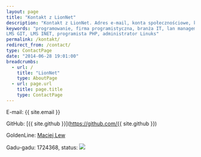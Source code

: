 ```yaml
---
layout: page
title: "Kontakt z LionNet"
description: "Kontakt z LionNet. Adres e-mail, konta społecznościowe, komunikatory."
keywords: "programowanie, firma programistyczna, branża IT, lan management system, 
LMS GIT, LMS INET, programista PHP, administrator Linuks"
permalink: /kontakt/
redirect_from: /contact/
type: ContactPage
date: "2014-06-28 19:01:00"
breadcrumbs:
  - url: /
    title: "LionNet"
    type: AboutPage
  - url: page.url
    title: page.title
    type: ContactPage
---
```


E-mail: <span class="email">{{ site.email }}</span>

GitHub: [{{ site.github }}](https://github.com/{{ site.github }})

GoldenLine: [Maciej Lew](http://www.goldenline.pl/1526554/)

Gadu-gadu: 1724368, status: <img src="http://status.gadu-gadu.pl/users/status.asp?id=1724368&styl=5">

